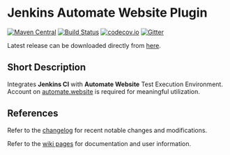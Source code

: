 # Jenkins Automate Website Plugin

[![Maven Central](https://maven-badges.herokuapp.com/maven-central/website.automate.jenkins/jenkins-automate-website-plugin/badge.svg)](https://maven-badges.herokuapp.com/maven-central/website.automate.jenkins/jenkins-automate-website-plugin) [![Build Status](https://travis-ci.org/automate-website/jenkins-plugin.svg?branch=master)](https://travis-ci.org/automate-website/jenkins-plugin) [![codecov.io](https://codecov.io/github/automate-website/jenkins-plugin/coverage.svg?branch=master)](https://codecov.io/github/automate-website/jenkins-plugin?branch=master) [![Gitter](https://badges.gitter.im/automate-website/jenkins-plugin.svg)](https://gitter.im/automate-website/jenkins-plugin?utm_source=badge&utm_medium=badge&utm_campaign=pr-badge)

Latest release can be downloaded directly from [here].

## Short Description
Integrates **Jenkins CI** with **Automate Website** Test Execution Environment.
Account on [automate.website] is required for meaningful utilization.

## References
Refer to the [changelog] for recent notable changes and modifications.

Refer to the [wiki pages] for documentation and user information.

[automate.website]: https://automate.website
[changelog]: CHANGELOG.md
[wiki pages]: https://github.com/automate-website/jenkins-plugin/wiki/Home
[here]: http://repo1.maven.org/maven2/website/automate/jenkins/jenkins-automate-website-plugin/1.0.0/jenkins-automate-website-plugin-1.0.0.hpi